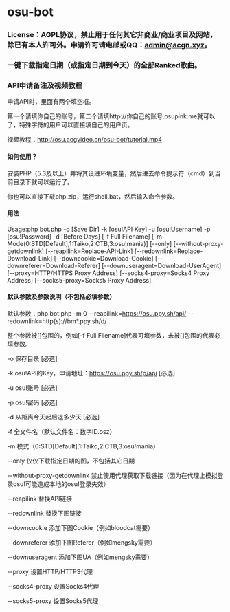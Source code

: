 # osu-bot
### License：AGPL协议，禁止用于任何其它非商业/商业项目及网站，除已有本人许可外。申请许可请电邮或QQ：admin@acgn.xyz。
### 一键下载指定日期（或指定日期到今天）的全部Ranked歌曲。
### API申请备注及视频教程
申请API时，里面有两个填空框。

第一个请填你自己的账号，第二个请填http://你自己的账号.osupink.me就可以了，特殊字符的用户可以直接填自己的用户页。

视频教程：http://osu.acgvideo.cn/osu-bot/tutorial.mp4
#### 如何使用？
安装PHP（5.3及以上）并将其设进环境变量，然后进去命令提示符（cmd）到当前目录下就可以运行了。

你也可以直接下载php.zip，运行shell.bat，然后输入命令参数。
#### 用法
Usage:php bot.php -o [Save Dir] -k [osu!API Key] -u [osu!Username] -p [osu!Password] -d [Before Days] [-f Full Filename] [-m Mode(0:STD[Default],1:Taiko,2:CTB,3:osu!mania)] [--only] [--without-proxy-getdownlink] [--reapilink=Replace-API-Link] [--redownlink=Replace-Download-Link] [--downcookie=Download-Cookie] [--downreferer=Download-Referer] [--downuseragent=Download-UserAgent] [--proxy=HTTP/HTTPS Proxy Address] [--socks4-proxy=Socks4 Proxy Address] [--socks5-proxy=Socks5 Proxy Address].
#### 默认参数及参数说明（不包括必填参数）
默认参数：php bot.php -m 0 --reapilink=https://osu.ppy.sh/api/ --redownlink=http(s)://bm*.ppy.sh/d/

整个参数被[]包围的，例如[-f Full Filename]代表可填参数，未被[]包围的代表必填参数。

-o 保存目录 [必选]

-k osu!API的Key，申请地址：https://osu.ppy.sh/p/api [必选]

-u osu!账号 [必选]

-p osu!密码 [必选]

-d 从距离今天起后退多少天 [必选]

-f 全文件名（默认文件名：数字ID.osz）

-m 模式（0:STD[Default],1:Taiko,2:CTB,3:osu!mania）

--only 仅仅下载指定日期的图，不包括其它日期

--without-proxy-getdownlink 禁止使用代理获取下载链接（因为在代理上模拟登录osu!可能造成本地的osu!登录失效）

--reapilink 替换API链接

--redownlink 替换下图链接

--downcookie 添加下图Cookie（例如bloodcat需要）

--downreferer 添加下图Referer（例如mengsky需要）

--downuseragent 添加下图UA（例如mengsky需要）

--proxy 设置HTTP/HTTPS代理

--socks4-proxy 设置Socks4代理

--socks5-proxy 设置Socks5代理